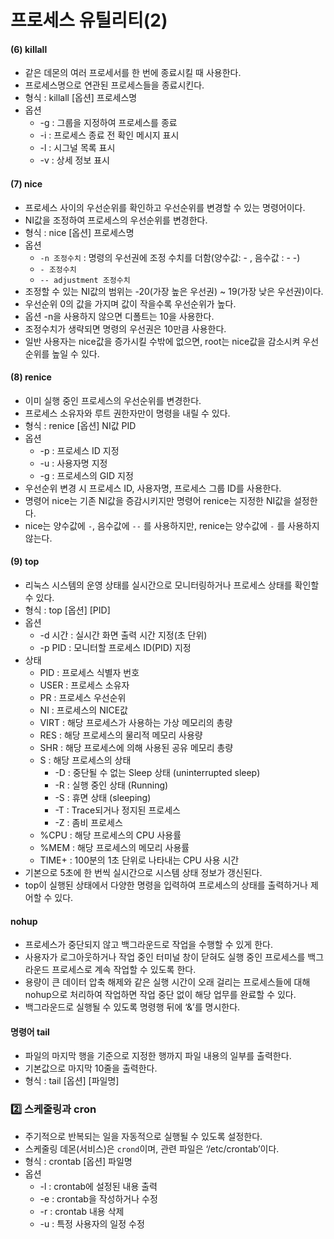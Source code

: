 # 프로세스 유틸리티(2)

#### (6) killall

- 같은 데몬의 여러 프로세서를 한 번에 종료시킬 때 사용한다.
- 프로세스명으로 연관된 프로세스들을  종료시킨다.
- 형식 : killall [옵션] 프로세스명
- 옵션
    - -g : 그룹을 지정하여 프로세스를 종료
    - -i  : 프로세스 종료 전 확인 메시지 표시
    - -l  : 시그널 목록 표시
    - -v : 상세 정보 표시

#### (7) nice

- 프로세스 사이의 우선순위를 확인하고 우선순위를 변경할 수 있는 명령어이다.
- NI값을 조정하여 프로세스의 우선순위를 변경한다.
- 형식 : nice [옵션] 프로세스명
- 옵션
    - `-n 조정수치` : 명령의 우선권에 조정 수치를 더함(양수값: - , 음수값 : - -)
    - `- 조정수치`
    - `-- adjustment 조정수치`
- 조정할 수 있는 NI값의 범위는 -20(가장 높은 우선권) ~ 19(가장 낮은 우선권)이다.
- 우선순위 0의 값을 가지며 값이 작을수록 우선순위가 높다.
- 옵션 -n을 사용하지 않으면 디폴트는 10을 사용한다.
- 조정수치가 생략되면 명령의 우선권은 10만큼 사용한다.
- 일반 사용자는 nice값을 증가시킬 수밖에 없으면, root는 nice값을 감소시켜 우선순위를 높일 수 있다.

#### (8) renice

- 이미 실행 중인 프로세스의 우선순위를 변경한다.
- 프로세스 소유자와 루트 권한자만이 명령을 내릴 수 있다.
- 형식 : renice [옵션] NI값 PID
- 옵션
    - -p : 프로세스 ID 지정
    - -u : 사용자명 지정
    - -g : 프로세스의 GID 지정
- 우선순위 변경 시 프로세스 ID, 사용자명, 프로세스 그룹 ID를 사용한다.
- 명령어 nice는 기존 NI값을 증감시키지만 명령어 renice는 지정한 NI값을 설정한다.
- nice는 양수값에 `-`, 음수값에 `--` 를 사용하지만, renice는 양수값에 `-` 를 사용하지 않는다.

#### (9) top

- 리눅스 시스템의 운영 상태를 실시간으로 모니터링하거나 프로세스 상태를 확인할 수 있다.
- 형식 : top [옵션] [PID]
- 옵션
    - -d 시간 : 실시간 화면 출력 시간 지정(초 단위)
    - -p PID : 모니터할 프로세스 ID(PID) 지정
- 상태
    - PID : 프로세스 식별자 번호
    - USER : 프로세스 소유자
    - PR : 프로세스 우선순위
    - NI : 프로세스의 NICE값
    - VIRT : 해당 프로세스가 사용하는 가상 메모리의 총량
    - RES : 해당 프로세스의 물리적 메모리 사용량
    - SHR : 해당 프로세스에 의해 사용된 공유 메모리 총량
    - S : 해당 프로세스의 상태
        - -D : 중단될 수 없는 Sleep 상태 (uninterrupted sleep)
        - -R : 실행 중인 상태 (Running)
        - -S : 휴면 상태 (sleeping)
        - -T : Trace되거나 정지된 프로세스
        - -Z : 좀비 프로세스
    - %CPU : 해당 프로세스의 CPU 사용률
    - %MEM : 해당 프로세스의 메모리 사용률
    - TIME+ : 100분의 1초 단위로 나타내는 CPU 사용 시간
- 기본으로 5초에 한 번씩 실시간으로 시스템 상태 정보가 갱신된다.
- top이 실행된 상태에서 다양한 명령을 입력하여 프로세스의 상태를 출력하거나 제어할 수 있다.

#### nohup

- 프로세스가 중단되지 않고 백그라운드로 작업을 수행할 수 있게 한다.
- 사용자가 로그아웃하거나 작업 중인 터미널 창이 닫혀도 실행 중인 프로세스를 백그라운드 프로세스로 계속 작업할 수 있도록 한다.
- 용량이 큰 데이터 압축 해제와 같은 실행 시간이 오래 걸리는 프로세스들에 대해 nohup으로 처리하여 작업하면 작업 중단 없이 해당 업무를 완료할 수 있다.
- 백그라운드로 실행될 수 있도록 명령행 뒤에 ‘&’를 명시한다.

#### 명령어 tail

- 파일의 마지막 행을 기준으로 지정한 행까지 파일 내용의 일부를 출력한다.
- 기본값으로 마지막 10줄을 출력한다.
- 형식 : tail [옵션] [파일명]

### 2️⃣ 스케줄링과 cron

- 주기적으로 반복되는 일을 자동적으로 실행될 수 있도록 설정한다.
- 스케줄링 데몬(서비스)은 `crond`이며, 관련 파일은 ‘/etc/crontab’이다.
- 형식 :  crontab [옵션] 파일명
- 옵션
    - -l  : crontab에 설정된 내용 출력
    - -e : crontab을 작성하거나 수정
    - -r : crontab 내용 삭제
    - -u : 특정 사용자의 일정 수정
